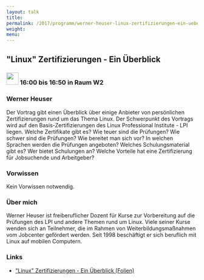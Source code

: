 ```yaml
---
layout: talk
title:
permalink: /2017/programm/werner-heuser-linux-zertifizierungen-ein-ueberblick/
weight:
menu:
---
```

## "Linux" Zertifizierungen - Ein Überblick

### <img height = "32" src="../../../images/talk.svg"> 16:00 bis 16:50 in Raum W2

### Werner Heuser

Der Vortrag gibt einen Überblick über einige Anbieter von persönlichen Zertifizierungen rund um das Thema Linux. Der Schwerpunkt des Vortrags wird auf den Basis-Zertifizierungen des Linux Professional Institute - LPI liegen. Welche Zertifikate gibt es? Wie teuer sind die Prüfungen? Wie schwer sind die Prüfungen? Wie bereitet man sich vor? In welchen Sprachen werden die Prüfungen angeboten? Welches Schulungsmaterial gibt es? Wer bietet Schulungen an? Welche Vorteile hat eine Zertifizierung für Jobsuchende und Arbeitgeber?

### Vorwissen

Kein Vorwissen notwendig.

### Über mich

Werner Heuser ist freiberuflicher Dozent für Kurse zur Vorbereitung auf die Prüfungen des LPI und andere Themen rund um Linux. Viele seiner Kurse wenden sich an Teilnehmer, die im Rahmen von Weiterbildungsmaßnahmen vom Jobcenter gefördert werden. Seit 1998 beschäftigt er sich beruflich mit Linux auf mobilen Computern.

### Links

- <a href="http://bit.ly/linuxcerts" target="_blank">"Linux" Zertifizierungen - Ein Überblick (Folien)</a>
